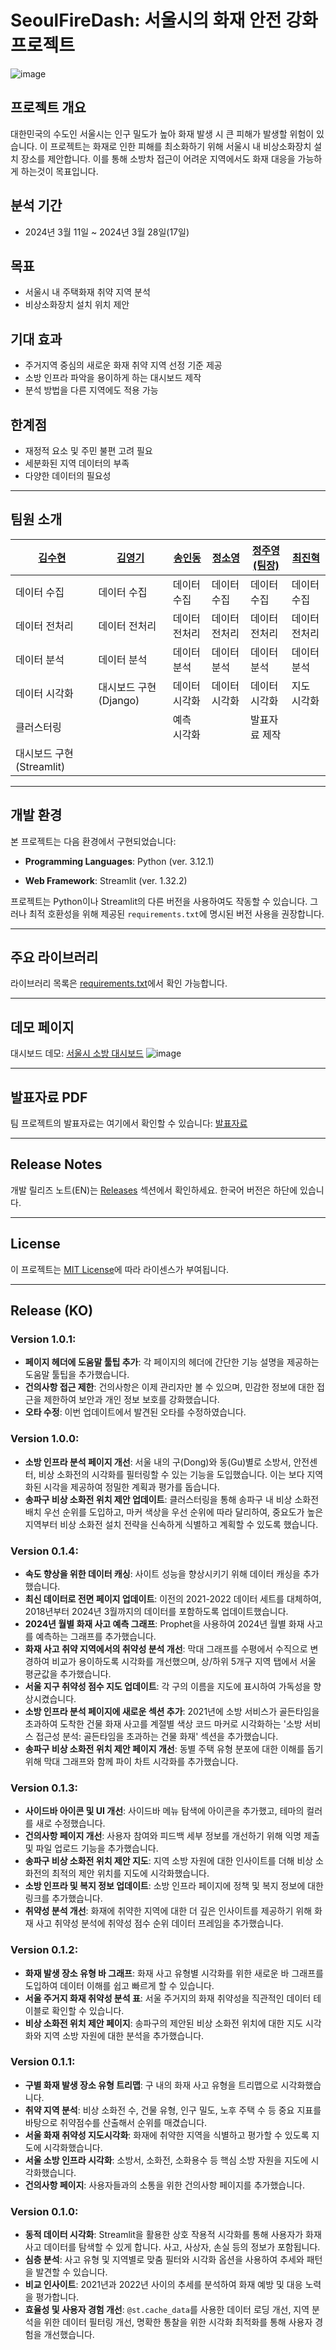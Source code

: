 # SeoulFireDash: 서울시의 화재 안전 강화 프로젝트

![image](https://github.com/suhyeon0325/SeoulFireDash/assets/154944729/46b7b38d-2e3e-43e5-a5e7-9f5959273028)


## 프로젝트 개요

대한민국의 수도인 서울시는 인구 밀도가 높아 화재 발생 시 큰 피해가 발생할 위험이 있습니다. 이 프로젝트는 화재로 인한 피해를 최소화하기 위해 서울시 내 비상소화장치 설치 장소를 제안합니다. 이를 통해 소방차 접근이 어려운 지역에서도 화재 대응을 가능하게 하는것이 목표입니다.

## 분석 기간

- 2024년 3월 11일 ~ 2024년 3월 28일(17일)

## 목표

- 서울시 내 주택화재 취약 지역 분석
- 비상소화장치 설치 위치 제안

## 기대 효과

- 주거지역 중심의 새로운 화재 취약 지역 선정 기준 제공
- 소방 인프라 파악을 용이하게 하는 대시보드 제작
- 분석 방법을 다른 지역에도 적용 가능

## 한계점

- 재정적 요소 및 주민 불편 고려 필요
- 세분화된 지역 데이터의 부족
- 다양한 데이터의 필요성

---

## 팀원 소개


| [김수현](https://github.com/suhyeon0325)           | [김영기](https://github.com/Y0un9Ki)          | [송인동](https://github.com/indongspace)            | [정소영](https://github.com/Jsoyoung)          | [정주영(팀장)](https://github.com/Ju0s)    | [최진혁](https://github.com/j2nhyeok)          |
|-------------------|-----------------|-------------------|-----------------|----------------|----------------|
| 데이터 수집       | 데이터 수집     | 데이터 수집       | 데이터 수집     | 데이터 수집     | 데이터 수집     |
| 데이터 전처리     | 데이터 전처리   | 데이터 전처리     | 데이터 전처리   | 데이터 전처리   | 데이터 전처리   |
| 데이터 분석       | 데이터 분석     | 데이터 분석       | 데이터 분석     | 데이터 분석     | 데이터 분석     |
| 데이터 시각화     | 대시보드 구현(Django)| 데이터 시각화     | 데이터 시각화   | 데이터 시각화   | 지도 시각화     |
| 클러스터링        |                 | 예측 시각화         |                 | 발표자료 제작   |                |
| 대시보드 구현(Streamlit)|                 |                   |                 |  |                |

---


## 개발 환경
본 프로젝트는 다음 환경에서 구현되었습니다:
- **Programming Languages**: Python (ver. 3.12.1)

- **Web Framework**: Streamlit (ver. 1.32.2)

프로젝트는 Python이나 Streamlit의 다른 버전을 사용하여도 작동할 수 있습니다. 그러나 최적 호환성을 위해 제공된 `requirements.txt`에 명시된 버전 사용을 권장합니다.

---


## 주요 라이브러리
라이브러리 목록은 [requirements.txt](https://github.com/suhyeon0325/SeoulFireDash/blob/main/requirements.txt)에서 확인 가능합니다.



---


## 데모 페이지
대시보드 데모: [서울시 소방 대시보드](https://suhyeon0325-seoulfiredash----zpxwpg.streamlit.app/)
![image](https://github.com/suhyeon0325/SeoulFireDash/assets/154944729/52c04b5d-ef56-4c40-9070-92de7349584a)



---


## 발표자료 PDF
팀 프로젝트의 발표자료는 여기에서 확인할 수 있습니다: [발표자료](https://github.com/suhyeon0325/SeoulFireDash/blob/main/PPT_%EB%B0%9C%ED%91%9C%EC%9E%90%EB%A3%8C.pdf)

---


## Release Notes
개발 릴리즈 노트(EN)는 [Releases](https://github.com/suhyeon0325/SeoulFireDash/releases) 섹션에서 확인하세요.
한국어 버전은 하단에 있습니다.

---


## License
이 프로젝트는 [MIT License](https://github.com/suhyeon0325/SeoulFireDash/blob/main/LICENSE)에 따라 라이센스가 부여됩니다.

---
## Release (KO)

### Version 1.0.1:

- **페이지 헤더에 도움말 툴팁 추가**: 각 페이지의 헤더에 간단한 기능 설명을 제공하는 도움말 툴팁을 추가했습니다.
- **건의사항 접근 제한**: 건의사항은 이제 관리자만 볼 수 있으며, 민감한 정보에 대한 접근을 제한하여 보안과 개인 정보 보호를 강화했습니다.
- **오타 수정**: 이번 업데이트에서 발견된 오타를 수정하였습니다.

### Version 1.0.0:
- **소방 인프라 분석 페이지 개선**: 서울 내의 구(Dong)와 동(Gu)별로 소방서, 안전센터, 비상 소화전의 시각화를 필터링할 수 있는 기능을 도입했습니다. 이는 보다 지역화된 시각을 제공하여 정밀한 계획과 평가를 돕습니다.
- **송파구 비상 소화전 위치 제안 업데이트**: 클러스터링을 통해 송파구 내 비상 소화전 배치 우선 순위를 도입하고, 마커 색상을 우선 순위에 따라 달리하여, 중요도가 높은 지역부터 비상 소화전 설치 전략을 신속하게 식별하고 계획할 수 있도록 했습니다.

### Version 0.1.4:
- **속도 향상을 위한 데이터 캐싱**: 사이트 성능을 향상시키기 위해 데이터 캐싱을 추가했습니다.
- **최신 데이터로 전면 페이지 업데이트**: 이전의 2021-2022 데이터 세트를 대체하여, 2018년부터 2024년 3월까지의 데이터를 포함하도록 업데이트했습니다.
- **2024년 월별 화재 사고 예측 그래프**: Prophet을 사용하여 2024년 월별 화재 사고를 예측하는 그래프를 추가했습니다.
- **화재 사고 취약 지역에서의 취약성 분석 개선**: 막대 그래프를 수평에서 수직으로 변경하여 비교가 용이하도록 시각화를 개선했으며, 상/하위 5개구 지역 탭에서 서울 평균값을 추가했습니다.
- **서울 지구 취약성 점수 지도 업데이트**: 각 구의 이름을 지도에 표시하여 가독성을 향상시켰습니다.
- **소방 인프라 분석 페이지에 새로운 섹션 추가**: 2021년에 소방 서비스가 골든타임을 초과하여 도착한 건물 화재 사고를 계절별 색상 코드 마커로 시각화하는 '소방 서비스 접근성 분석: 골든타임을 초과하는 건물 화재' 섹션을 추가했습니다.
- **송파구 비상 소화전 위치 제안 페이지 개선**: 동별 주택 유형 분포에 대한 이해를 돕기 위해 막대 그래프와 함께 파이 차트 시각화를 추가했습니다.

### Version 0.1.3:
- **사이드바 아이콘 및 UI 개선**: 사이드바 메뉴 탐색에 아이콘을 추가했고, 테마의 컬러를 새로 수정했습니다.
- **건의사항 페이지 개선**: 사용자 참여와 피드백 세부 정보를 개선하기 위해 익명 제출 및 파일 업로드 기능을 추가했습니다.
- **송파구 비상 소화전 위치 제안 지도**: 지역 소방 자원에 대한 인사이트를 더해 비상 소화전의 최적의 제안 위치를 지도에 시각화했습니다.
- **소방 인프라 및 복지 정보 업데이트**: 소방 인프라 페이지에 정책 및 복지 정보에 대한 링크를 추가했습니다.
- **취약성 분석 개선**: 화재에 취약한 지역에 대한 더 깊은 인사이트를 제공하기 위해 화재 사고 취약성 분석에 취약성 점수 순위 데이터 프레임을 추가했습니다.

### Version 0.1.2:
- **화재 발생 장소 유형 바 그래프**: 화재 사고 유형별 시각화를 위한 새로운 바 그래프를 도입하여 데이터 이해를 쉽고 빠르게 할 수 있습니다.
- **서울 주거지 화재 취약성 분석 표**: 서울 주거지의 화재 취약성을 직관적인 데이터 테이블로 확인할 수 있습니다.
- **비상 소화전 위치 제안 페이지**: 송파구의 제안된 비상 소화전 위치에 대한 지도 시각화와 지역 소방 자원에 대한 분석을 추가했습니다.

### Version 0.1.1:
- **구별 화재 발생 장소 유형 트리맵**: 구 내의 화재 사고 유형을 트리맵으로 시각화했습니다.
- **취약 지역 분석**: 비상 소화전 수, 건물 유형, 인구 밀도, 노후 주택 수 등 중요 지표를 바탕으로 취약점수를 산출해서 순위를 매겼습니다.
- **서울 화재 취약성 지도시각화**: 화재에 취약한 지역을 식별하고 평가할 수 있도록 지도에 시각화했습니다.
- **서울 소방 인프라 시각화**: 소방서, 소화전, 소화용수 등 핵심 소방 자원을 지도에 시각화했습니다.
- **건의사항 페이지**: 사용자들과의 소통을 위한 건의사항 페이지를 추가했습니다.

### Version 0.1.0:
- **동적 데이터 시각화**: Streamlit을 활용한 상호 작용적 시각화를 통해 사용자가 화재 사고 데이터를 탐색할 수 있게 합니다. 사고, 사상자, 손실 등의 정보가 포함됩니다.
- **심층 분석**: 사고 유형 및 지역별로 맞춤 필터와 시각화 옵션을 사용하여 추세와 패턴을 발견할 수 있습니다.
- **비교 인사이트**: 2021년과 2022년 사이의 추세를 분석하여 화재 예방 및 대응 노력을 평가합니다.
- **효율성 및 사용자 경험 개선**: `@st.cache_data`를 사용한 데이터 로딩 개선, 지역 분석을 위한 데이터 필터링 개선, 명확한 통찰을 위한 시각화 최적화를 통해 사용자 경험을 개선했습니다.

